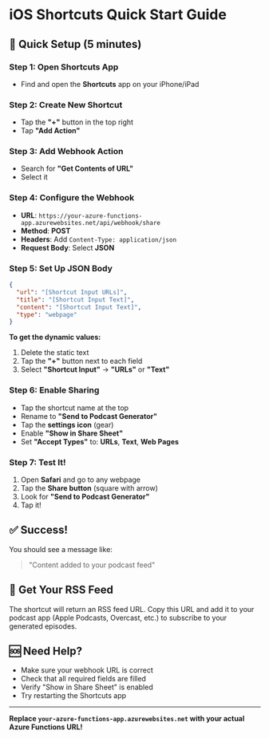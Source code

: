 # iOS Shortcuts Quick Start Guide

## 🚀 Quick Setup (5 minutes)

### Step 1: Open Shortcuts App
- Find and open the **Shortcuts** app on your iPhone/iPad

### Step 2: Create New Shortcut
- Tap the **"+"** button in the top right
- Tap **"Add Action"**

### Step 3: Add Webhook Action
- Search for **"Get Contents of URL"**
- Select it

### Step 4: Configure the Webhook
- **URL**: `https://your-azure-functions-app.azurewebsites.net/api/webhook/share`
- **Method**: **POST**
- **Headers**: Add `Content-Type: application/json`
- **Request Body**: Select **JSON**

### Step 5: Set Up JSON Body
```json
{
  "url": "[Shortcut Input URLs]",
  "title": "[Shortcut Input Text]",
  "content": "[Shortcut Input Text]",
  "type": "webpage"
}
```

**To get the dynamic values:**
1. Delete the static text
2. Tap the **"+"** button next to each field
3. Select **"Shortcut Input"** → **"URLs"** or **"Text"**

### Step 6: Enable Sharing
- Tap the shortcut name at the top
- Rename to **"Send to Podcast Generator"**
- Tap the **settings icon** (gear)
- Enable **"Show in Share Sheet"**
- Set **"Accept Types"** to: **URLs**, **Text**, **Web Pages**

### Step 7: Test It!
1. Open **Safari** and go to any webpage
2. Tap the **Share button** (square with arrow)
3. Look for **"Send to Podcast Generator"**
4. Tap it!

## ✅ Success!
You should see a message like:
> "Content added to your podcast feed"

## 🔗 Get Your RSS Feed
The shortcut will return an RSS feed URL. Copy this URL and add it to your podcast app (Apple Podcasts, Overcast, etc.) to subscribe to your generated episodes.

## 🆘 Need Help?
- Make sure your webhook URL is correct
- Check that all required fields are filled
- Verify "Show in Share Sheet" is enabled
- Try restarting the Shortcuts app

---

**Replace `your-azure-functions-app.azurewebsites.net` with your actual Azure Functions URL!**

